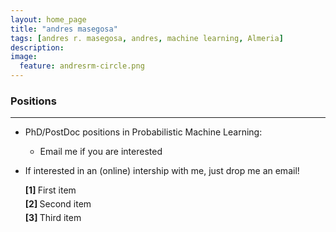 ```yaml
---
layout: home_page
title: "andres masegosa"
tags: [andres r. masegosa, andres, machine learning, Almeria]
description: 
image:
  feature: andresrm-circle.png
---
```


### Positions
---
- PhD/PostDoc positions in Probabilistic Machine Learning: 

  * Email me if you are interested

- If interested in an (online) intership with me, just drop me an email! 


    <style>
        ol.custom-counter {
            counter-reset: item; /* Initialize the counter */
            list-style-type: none; /* Remove default numbering */
            padding-left: 0; /* Remove default padding */
        }

        ol.custom-counter > li {
            counter-increment: item; /* Increment the counter */
            margin-bottom: 5px; /* Add some space between items */
        }

        ol.custom-counter > li::before {
            content: "[" counter(item) "] "; /* Display the counter with brackets */
            font-weight: bold; /* Optional: make the number bold */
        }
    </style>

    <ol class="custom-counter">
        <li>First item</li>
        <li>Second item</li>
        <li>Third item</li>
    </ol>
